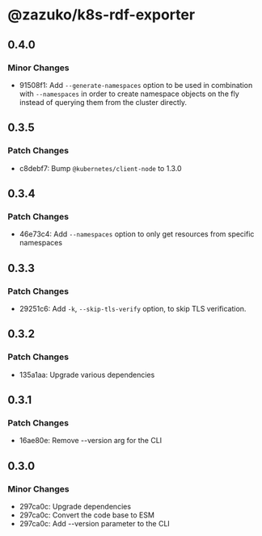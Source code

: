 # @zazuko/k8s-rdf-exporter

## 0.4.0

### Minor Changes

- 91508f1: Add `--generate-namespaces` option to be used in combination with `--namespaces` in order to create namespace objects on the fly instead of querying them from the cluster directly.

## 0.3.5

### Patch Changes

- c8debf7: Bump `@kubernetes/client-node` to 1.3.0

## 0.3.4

### Patch Changes

- 46e73c4: Add `--namespaces` option to only get resources from specific namespaces

## 0.3.3

### Patch Changes

- 29251c6: Add `-k`, `--skip-tls-verify` option, to skip TLS verification.

## 0.3.2

### Patch Changes

- 135a1aa: Upgrade various dependencies

## 0.3.1

### Patch Changes

- 16ae80e: Remove --version arg for the CLI

## 0.3.0

### Minor Changes

- 297ca0c: Upgrade dependencies
- 297ca0c: Convert the code base to ESM
- 297ca0c: Add --version parameter to the CLI

